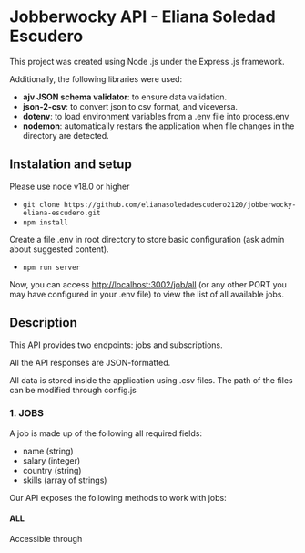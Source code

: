 # Jobberwocky API - Eliana Soledad Escudero

This project was created using Node .js under the Express .js framework.

Additionally, the following libraries were used:

- **ajv JSON schema validator**: to ensure data validation.
- **json-2-csv**: to convert json to csv format, and viceversa.
- **dotenv**: to load environment variables from a .env file into process.env
- **nodemon**: automatically restars the application when file changes in the directory are detected.

## Instalation and setup

Please use node v18.0 or higher

- `git clone https://github.com/elianasoledadescudero2120/jobberwocky-eliana-escudero.git`
- `npm install`

Create a file .env in root directory to store basic configuration (ask admin about suggested content).

- `npm run server`

Now, you can access [http://localhost:3002/job/all](http://localhost:3002/job/all) (or any other PORT you may have configured in your .env file) to view the list of all available jobs.

## Description

This API provides two endpoints: jobs and subscriptions.

All the API responses are JSON-formatted.

All data is stored inside the application using .csv files. The path of the files can be modified through config.js

### 1. JOBS

A job is made up of the following all required fields:

- name (string)
- salary (integer)
- country (string)
- skills (array of strings)

Our API exposes the following methods to work with jobs:

#### ALL

Accessible through
